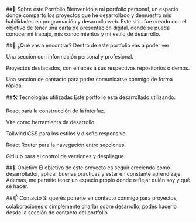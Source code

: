##📌 Sobre este Portfolio
Bienvenido a mi portfolio personal, un espacio donde comparto los proyectos que he desarrollado y demuestro mis habilidades en programación y desarrollo web. Este sitio fue creado con el objetivo de tener una carta de presentación digital, donde se pueda conocer mi trabajo, mis conocimientos y mi estilo de desarrollo.

##🎨 ¿Qué vas a encontrar?
Dentro de este portfolio vas a poder ver:

Una sección con información personal y profesional.

Proyectos destacados, con enlaces a sus respectivos repositorios o demos.

Una sección de contacto para poder comunicarse conmigo de forma rápida.

##🛠️ Tecnologías utilizadas
Este portfolio está desarrollado utilizando:

React para la construcción de la interfaz.

Vite como herramienta de desarrollo.

Tailwind CSS para los estilos y diseño responsivo.

React Router para la navegación entre secciones.

GitHub para el control de versiones y despliegue.

##🚀 Objetivo
El objetivo de este proyecto es seguir creciendo como desarrollador, aplicar buenas prácticas y estar en constante aprendizaje. Además, me permite tener un espacio propio donde reflejar quién soy y qué sé hacer.

##📫 Contacto
Si querés ponerte en contacto conmigo para proyectos, colaboraciones o simplemente charlar sobre desarrollo, podés hacerlo desde la sección de contacto del portfolio
